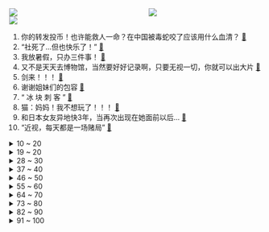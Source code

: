 <div >
	<a style="float:left;width:55%;" href = "https://github.com/anuraghazra/github-readme-stats">
	 <img src = "https://github-readme-stats.vercel.app/api?username=iuuuuuaena&theme=buefy&show_icons=true"/>
	</a>
	<a  style="float:right;width:45%" href = "https://github.com/anuraghazra/github-readme-stats">
	 <img  src="https://github-readme-stats.vercel.app/api/top-langs/?username=anuraghazra&layout=compact"/>
	</a>
	</div>

[![](https://img.shields.io/badge/jxd-@jxdgogogo.xyz-yellowgreen.svg)](https://www.jxdgogogo.xyz)<br>
1. 你的转发投币！也许能救人一命？在中国被毒蛇咬了应该用什么血清？ [:link:](//www.bilibili.com/video/BV1ET411J7P2) <br>
2. “社死了...但也快乐了！” [:link:](//www.bilibili.com/video/BV1cY4y1E77p) <br>
3. 我放暑假，只办三件事！ [:link:](//www.bilibili.com/video/BV1Br4y1j7JA) <br>
4. 又不是天天去博物馆，当然要好好记录啊，只要无视一切，你就可以出大片 [:link:](//www.bilibili.com/video/BV1RB4y1h73r) <br>
5. 剑来！！！ [:link:](//www.bilibili.com/video/BV1x34y1H7gQ) <br>
6. 谢谢姐妹们的包容 [:link:](//www.bilibili.com/video/BV1ag411f7dw) <br>
7. “ 冰  块  刺  客 ” [:link:](//www.bilibili.com/video/BV1UB4y1h7Mt) <br>
8. 猫：妈妈！我不想玩了！！！ [:link:](//www.bilibili.com/video/BV1ya411Q7mb) <br>
9. 和日本女友异地快3年，当再次出现在她面前以后... [:link:](//www.bilibili.com/video/BV1re4y1X76e) <br>
10. “近视，每天都是一场赌局” [:link:](//www.bilibili.com/video/BV1AG411p7zM) <br>
<details>
<summary>10 ~ 20</summary>

11. 🐓鸡你太美，但是母鸡🐓 [:link:](//www.bilibili.com/video/BV13t4y157KU) <br>
12. 被骗了：蜜雪冰城根本不是卖奶茶的 [:link:](//www.bilibili.com/video/BV1St4y147mK) <br>
13. 捡猫捡出快乐捡来治愈捡到平穷，这就是明仔团队 [:link:](//www.bilibili.com/video/BV17G411p7Gs) <br>
14. 《关于央视新闻粉丝突破1000万这件事》 [:link:](//www.bilibili.com/video/BV1HU4y1B7gp) <br>
15. 【ITZY】B站的小伙伴们！我们来啦！ [:link:](//www.bilibili.com/video/BV1DT411J7co) <br>
16. 这就是小时候想要东西（父母起初不给你买，后来又给买了）的原因 [:link:](//www.bilibili.com/video/BV1n94y1Q7ti) <br>
17. 约尔太太想让我告白~ [:link:](//www.bilibili.com/video/BV1ea411Q721) <br>
18. 《小陈总之双喜临门》 [:link:](//www.bilibili.com/video/BV1Ta411H7Z6) <br>
19. 【原神】2.8限时世界任务解谜合集 （已更新至7.19日） [:link:](//www.bilibili.com/video/BV1nN4y1T7Tp) <br>
</details>
<details>
<summary>19 ~ 20</summary>

20. 【散人】恋综最强女嘉宾 无敌美貌！拿捏全场！ [:link:](//www.bilibili.com/video/BV1UY4y177N3) <br>
21. 当 🐔 老 了 [:link:](//www.bilibili.com/video/BV15B4y1879g) <br>
22. “反正我也不看好你”！ 羞辱了多少父母 家长言而无信 对孩子到底伤害有多大？ [:link:](//www.bilibili.com/video/BV1AG411p7d7) <br>
23. 假如你只剩三天时间······ [:link:](//www.bilibili.com/video/BV1SF411N79y) <br>
24. 挑战制作DIY水扇子，这效果你们给我打几分 [:link:](//www.bilibili.com/video/BV1vY4y177M7) <br>
25. 【原神/BOFXVI】enchanted love (可莉与嘟嘟可) [:link:](//www.bilibili.com/video/BV1Ca411Q7aK) <br>
26. 评价最低篇章！遭千夫所指！《海贼王》和之国篇到底出了什么问题？ [:link:](//www.bilibili.com/video/BV1bV4y1J75w) <br>
27. 老司机都知道的，大货车保命暗语！ [:link:](//www.bilibili.com/video/BV1jt4y147Fx) <br>
28. 危！哥哥你别走，没了你我怎么活？《水浒传》P30 [:link:](//www.bilibili.com/video/BV17f4y1o7iC) <br>
</details>
<details>
<summary>28 ~ 30</summary>

29. 嘻→嘻↘嘻↗嘻↗嘻↘2.0 [:link:](//www.bilibili.com/video/BV1734y1J7Qo) <br>
30. 【原神】4个满命满精毕业鹿野院联机可以爽到什么程度？！ [:link:](//www.bilibili.com/video/BV1xY4y1771C) <br>
31. 第一天送外卖。一天2000元！ 没错，是亏2000。 丨 day 2 [:link:](//www.bilibili.com/video/BV1FT411n79E) <br>
32. 大家好我是阿杰，B站我来了！ [:link:](//www.bilibili.com/video/BV18r4y1j7bR) <br>
33. 《一点也不疼》 [:link:](//www.bilibili.com/video/BV1YG411p7Vs) <br>
34. 真的有人吃这玩意吗？！ [:link:](//www.bilibili.com/video/BV1bB4y1v7vF) <br>
35. 这是不是你女朋友在外面旅游的样子 [:link:](//www.bilibili.com/video/BV1je4y1d7pg) <br>
36. 蜜雪冰城主题曲升级啦~ [:link:](//www.bilibili.com/video/BV1hG411p73b) <br>
37. 体验影视女主第二天—《金陵十三钗》 [:link:](//www.bilibili.com/video/BV1AG411p783) <br>
</details>
<details>
<summary>37 ~ 40</summary>

38. 【基德】花了100亿美金的韦布，为什么首发这5张照片？ [:link:](//www.bilibili.com/video/BV1ZG411H7ss) <br>
39. 当你做了一辈子好事却上不了天堂时 [:link:](//www.bilibili.com/video/BV1eG411p7q7) <br>
40. 你太低估00后的犟嘴能力了 [:link:](//www.bilibili.com/video/BV1SS4y1J7YP) <br>
41. 《自信》 [:link:](//www.bilibili.com/video/BV1W34y1H77U) <br>
42. 减内脏脂肪最有效的运动（瘦肚腩，无跑跳） [:link:](//www.bilibili.com/video/BV1jf4y1o76d) <br>
43. ⚡张三给你耍个把戏⚡ [:link:](//www.bilibili.com/video/BV1pN4y1T74r) <br>
44. 0热搜，但收视率第一！别让它凉掉！疯狂安利《大山的女儿》 [:link:](//www.bilibili.com/video/BV1da411n7kd) <br>
45. 【真人特效】会用飞雷神，竟只做这些事 [:link:](//www.bilibili.com/video/BV1UV4y1E7QU) <br>
46. 【越来越离谱系列七】《胡闹教室》 [:link:](//www.bilibili.com/video/BV12d4y1D7dv) <br>
</details>
<details>
<summary>46 ~ 50</summary>

47. SEVENTEEN '_WORLD' Official MV [:link:](//www.bilibili.com/video/BV1PU4y1i7qh) <br>
48. “我若嫁你，只是因为我心悦你” [:link:](//www.bilibili.com/video/BV1iG411p7Q6) <br>
49. 有钱没钱快乐就好 [:link:](//www.bilibili.com/video/BV11a411Q7ML) <br>
50. 【荒野大镖客2】我的亚瑟比任何人都需要救赎（第八期） [:link:](//www.bilibili.com/video/BV16t4y147qb) <br>
51. 碰上真厨子了，我感觉我要失业了！ [:link:](//www.bilibili.com/video/BV1EY4y1J7k8) <br>
52. 《青莲兰陵》极致的意识加极限的操作，这就是国服边闪兰陵王！！！ [:link:](//www.bilibili.com/video/BV1P34y1J774) <br>
53. 考公和打工太卷，去读研读博，等待你的将是……【非升即走！】｜学术和科研的4个真相 [:link:](//www.bilibili.com/video/BV19d4y1D7Ye) <br>
54. 女同事拉我吃4000元日料，还要我付钱？【凭啥这么贵ep40-空蝉怀石料理】 [:link:](//www.bilibili.com/video/BV1MB4y1a7Ro) <br>
55. 【我的世界 4K】耗时整整五年！数十亿方块！我们还原全网最大的古城？！ [:link:](//www.bilibili.com/video/BV1w34y1J7Xx) <br>
</details>
<details>
<summary>55 ~ 60</summary>

56. 震惊：穿山甲VS自己的鬼畜视频？ [:link:](//www.bilibili.com/video/BV1Fe4y1d7HV) <br>
57. 我淘来了全世界各种最硬的东西！看着就开始离谱 [:link:](//www.bilibili.com/video/BV1DS4y1J7TJ) <br>
58. 【NTNT00】我爸希望我能上天堂 [:link:](//www.bilibili.com/video/BV1ad4y1Q7yK) <br>
59. 没有人比我更懂小陈总... [:link:](//www.bilibili.com/video/BV1Ke4y1d7bi) <br>
60. 【 还在流浪 | 官方MV 】周杰伦 第二首主打 方文山以「流浪」为主题 写出充满复古电影的感伤 [:link:](//www.bilibili.com/video/BV1Da411n793) <br>
61. 我爸给我女朋友包了一片海 [:link:](//www.bilibili.com/video/BV1E94y1Q79A) <br>
62. 至 冬 人❄️ [:link:](//www.bilibili.com/video/BV1LG411p7mD) <br>
63. 网友：你是站在凳子上吗？ [:link:](//www.bilibili.com/video/BV1KV4y1H7Bc) <br>
64. 最强对最强！B站陈奕迅×周董《最伟大的作品》真.粤语版！ [:link:](//www.bilibili.com/video/BV1Ef4y1o7JB) <br>
</details>
<details>
<summary>64 ~ 70</summary>

65. 这包子凭啥卖99块钱一个！！ [:link:](//www.bilibili.com/video/BV1LN4y1M7y6) <br>
66. 【原神金苹果群岛】幽夜默示录全系列攻略！幽夜高城/双双岛/远海诗夏游纪 [:link:](//www.bilibili.com/video/BV1wg411Z7s6) <br>
67. 空 哥 不 要 [:link:](//www.bilibili.com/video/BV1mW4y1m7M3) <br>
68. 俄语配音作业，看看就好，别赞要脸 [:link:](//www.bilibili.com/video/BV1BV4y1E7Hk) <br>
69. 欺骗餐，绝对不是乱吃，正常的捡脂瘾食。 [:link:](//www.bilibili.com/video/BV1eW4y1m75c) <br>
70. 【特效向】最 离 大 谱 的 作 品 [:link:](//www.bilibili.com/video/BV1RU4y1q7F4) <br>
71. 100元能在意大利最便宜超市买什么？牛排烤鸡只卖2.5！ [:link:](//www.bilibili.com/video/BV1mF411N7TJ) <br>
72. 真不同饭店  厨子探店¥248.5 [:link:](//www.bilibili.com/video/BV1aW4y1m7nr) <br>
73. 升2key翻唱杰伦《还在流浪》寻回熟悉的味道！ [:link:](//www.bilibili.com/video/BV1VN4y1T7Jx) <br>
</details>
<details>
<summary>73 ~ 80</summary>

74. 央视新闻破千万，感恩有你在B站！ [:link:](//www.bilibili.com/video/BV16Y4y1L7uD) <br>
75. 【野生人类图鉴】20岁了，头上还没长出摄像头，正常吗？ [:link:](//www.bilibili.com/video/BV1uG411p78D) <br>
76. 两帅小伙探访，洛杉矶排名第一，阿根廷烤肉店！！ [:link:](//www.bilibili.com/video/BV1rS4y177qD) <br>
77. 【花小烙】来认识一下聪明又“温顺”的大象吧！ [:link:](//www.bilibili.com/video/BV1ca411X74r) <br>
78. 元气少女周周来也~ [:link:](//www.bilibili.com/video/BV1Mr4y1J77S) <br>
79. 卧槽？这得热成什么鬼样子 [:link:](//www.bilibili.com/video/BV1434y1H7CC) <br>
80. 91「可怜人」：冻僵的“蛇”需要被救吗? [:link:](//www.bilibili.com/video/BV1KW4y1m7Tn) <br>
81. 酷暑中骑行南疆，高速公路上连续爆胎心态差点没绷住，皮山县城闲置房内扎营 [:link:](//www.bilibili.com/video/BV1Hd4y1Q7Fs) <br>
82. 【亲测大腿小腿各瘦3cm! 】一周get漫画腿, 12分钟无跑跳！（韩小四） [:link:](//www.bilibili.com/video/BV1ra411Q7X5) <br>
</details>
<details>
<summary>82 ~ 90</summary>

83. 【偷狗级】不要笑挑战，笑了要接受严峻的惩罚 [:link:](//www.bilibili.com/video/BV1AW4y1m78Q) <br>
84. 《未定事件簿》「约定之日」活动PV：眷慕似海，应许此生 [:link:](//www.bilibili.com/video/BV14a411H7ea) <br>
85. 大家好，我是陶典，我来b站啦！ [:link:](//www.bilibili.com/video/BV1UV4y1E7wh) <br>
86. 《肾化危机》 [:link:](//www.bilibili.com/video/BV15W4y1m7io) <br>
87. 2022年   我还在  跳  寄明月 [:link:](//www.bilibili.com/video/BV1rt4y147DT) <br>
88. 鄂尔泰：四十年无所成就，因何配享太庙？【雍正王朝】 [:link:](//www.bilibili.com/video/BV1zV4y1E7Xf) <br>
89. 【子宫脱垂】子宫会慢慢掉出体外？不生也有风险？这些雷区你踩了吗？【灰细胞】 [:link:](//www.bilibili.com/video/BV1xT411J7KS) <br>
90. 《钢铁侠1》但战甲吃人，强殖装甲，血肉驱动，钢铁侠沦为生化人魔 [:link:](//www.bilibili.com/video/BV17W4y1m75K) <br>
91. 嘎 子 偷 走 的 暑 假 ！ [:link:](//www.bilibili.com/video/BV1i94y197AR) <br>
</details>
<details>
<summary>91 ~ 100</summary>

92. 【罗翔】在工地打工中暑算工伤么？劳务关系与劳动关系有什么区别？ [:link:](//www.bilibili.com/video/BV1f34y1J7mg) <br>
93. 《流浪电瓶》 [:link:](//www.bilibili.com/video/BV1rT411J7vx) <br>
94. 高温中暑，怎么用矿泉水瓶做个空调应急降温 [:link:](//www.bilibili.com/video/BV1Ar4y1J7rF) <br>
95. 三号楼反攻猫德学院 [:link:](//www.bilibili.com/video/BV1aN4y1T7mH) <br>
96. 神明少女拍照姿势纯享版 这还撞不进你的心巴？ [:link:](//www.bilibili.com/video/BV1JB4y1v787) <br>
97. 二级四个人进野区，这是什么无规则反野 [:link:](//www.bilibili.com/video/BV1Yt4y147BC) <br>
98. 【唐诗逸】温柔医者，亦是飒爽女将！国家队首席实力演绎一人双面 [:link:](//www.bilibili.com/video/BV1jB4y1a7Gw) <br>
99. 《猫之城》7月20日公测CG——猫咪即正义，情绪即力量 [:link:](//www.bilibili.com/video/BV1sB4y187WK) <br>
100. “天青色等烟雨，而我在等你！！！” [:link:](//www.bilibili.com/video/BV1wa411H7sM) <br>
</details>

